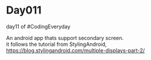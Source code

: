 # Day011
day11 of #CodingEveryday

An android app thats support secondary screen.  
it follows the tutorial from StylingAndroid, https://blog.stylingandroid.com/multiple-displays-part-2/  
